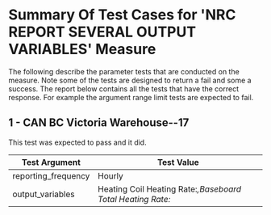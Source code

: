 # Summary Of Test Cases for 'NRC REPORT SEVERAL OUTPUT VARIABLES' Measure
 
The following describe the parameter tests that are conducted on the measure. Note some of the 
tests are designed to return a fail and some a success. The report below contains all the tests that 
have the correct response. For example the argument range limit tests are expected to fail. 
 
## 1 - CAN BC Victoria Warehouse--17
 
This test was expected to pass and it did.
 
| Test Argument | Test Value |
| ------------- | ---------- |
| reporting_frequency |Hourly |
| output_variables |Heating Coil Heating Rate:*,Baseboard Total Heating Rate:* |
 
